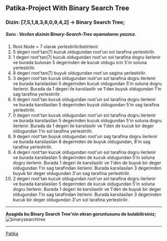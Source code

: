 ## Patika-Project With Binary Search Tree
### Dizin: [7,5,1,8,3,6,0,9,4,2] -> Binary Search Tree;
##### Soru : Verilen dizinin Binary-Search-Tree aşamalarını yazınız.
1) Root Node = 7 olarak yerlestirilir/belirlenir.
2) 5 degeri root'tan(7) kucuk oldugundan root'un sol tarafina yerlestirilir.
3) 1 degeri root'tan(7) kucuk oldugundan root'un sol tarafina dogru ilerlenir 
ve burada bulunan 5 degerinden de kucuk oldugu icin 5'in soluna yerlestirilir.
4) 8 degeri root'tan(7) buyuk oldugundan root'un sagina yerlestirilir.
5) 3 degeri root'tan kucuk oldugundan root'un sol tarafina dogru ilerlenir ve burada
karsilasilan 5 degerinden kucuk oldugundan 5'in soluna dogru ilerlenir. 
Burada da 1 degeri ile karsilasilir ve 1'den buyuk oldugundan 1'in sag tarafina yerlestirilir.
6) 6 degeri root'tan kucuk oldugundan root'un sol tarafina dogru ilerlenir ve burada
karsilasilan 5 degerinden buyuk oldugundan 5'in sag tarafina yerlestirilir.
7) 0 degeri root'tan kucuk oldugundan root'un sol tarafina dogru ilerlenir ve burada karsilasilan 5 degerinden kucuk oldugundan 5'in soluna dogru ilerlenir.
 Burada da 1 degeri ile karsilasilir ve 1'den de kucuk bir deger oldugundan 1'in sol tarafina yerlestirilir.
8) 9 degeri root'tan buyuk oldugundan root'un sag tarafina dogru ilerlenir ve burada 
karsilasilan 8 degerinden de buyuk oldugundan, 8'in sag tarafina yerlestirilir. 
9) 4 degeri root'tan kucuk oldugundan root'un sol tarafina dogru ilerlenir ve burada karsilasilan 5 degerinden de kucuk oldugundan 5'in soluna dogru ilerlenir.
 Burada 1 degeri ile karsilasilir ve 1'den de buyuk bir deger oldugundan 1'in sag tarafindan ilerlenir. Burada karsilasilan 3 degerinden buyuk bir deger oldugundan 3'un sag tarafina yerlestirilir.
10) 2 degeri root'tan kucuk oldugundan root'un sol tarafina dogru ilerlenir ve burada karsilasilan 5 degerinden de kucuk oldugundan 5'in soluna dogru ilerlenir.
 Burada 1 degeri ile karsilasilir ve 1'den de buyuk bir deger oldugundan 1'in sag tarafindan ilerlenir. Burada karsilasilan 3 degerinden kucuk bir deger oldugundan 
 3'un sol tarafina yerlestirilir.
 ------------------------------------------------------------------------------------------------------------------------------------------------------------------------------
**Asagida bu Binary Search Tree'nin ekran goruntusunu de bulabilirsiniz;**
![binarysearchtree](https://user-images.githubusercontent.com/54003775/183304273-dbf7e639-fc06-4803-bcbe-0e390620f570.png)

------------------------------------------------------------------------------------------------------------------------------------------------------------------------------
[Patika](https://www.patika.dev/tr)



